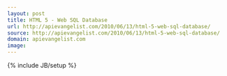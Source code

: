 ```yaml
---
layout: post
title: HTML 5 - Web SQL Database
url: http://apievangelist.com/2010/06/13/html-5-web-sql-database/
source: http://apievangelist.com/2010/06/13/html-5-web-sql-database/
domain: apievangelist.com
image: 
---
```

{% include JB/setup %}